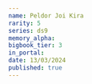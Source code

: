 ```yaml
---
name: Peldor Joi Kira
rarity: 5
series: ds9
memory_alpha:
bigbook_tier: 3
in_portal:
date: 13/03/2024
published: true
---
```



